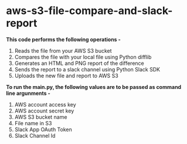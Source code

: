 # aws-s3-file-compare-and-slack-report

**This code performs the following operations -**

1. Reads the file from your AWS S3 bucket
2. Compares the file with your local file using Python difflib
3. Generates an HTML and PNG report of the difference
4. Sends the report to a slack channel using Python Slack SDK
5. Uploads the new file and report to AWS S3

**To run the main.py, the following values are to be passed as command line argunments -**

1. AWS account access key
2. AWS account secret key
3. AWS S3 bucket name
4. File name in S3
5. Slack App OAuth Token
6. Slack Channel Id
